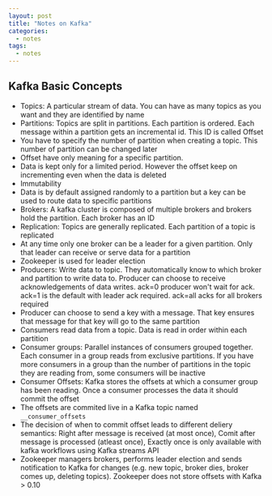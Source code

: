 ```yaml
---
layout: post
title: "Notes on Kafka"
categories:
  - notes
tags:
  - notes
---
```

## Kafka Basic Concepts
- Topics: A particular stream of data. You can have as many topics as you want and they are identified by name
- Partitions: Topics are split in partitions. Each partition is ordered. Each message within a partition gets an incremental id. This ID is called Offset
- You have to specify the number of partition when creating a topic. This number of partition can be changed later 
- Offset have only meaning for a specific partition. 
- Data is kept only for a limited period. However the offset keep on incrementing even when the data is deleted 
- Immutability 
- Data is by default assigned randomly to a partition but a key can be used to route data to specific partitions
- Brokers: A kafka cluster is composed of multiple brokers and brokers hold the partition. Each broker has an ID
- Replication: Topics are generally replicated. Each partition of a topic is replicated
- At any time only one broker can be a leader for a given partition. Only that leader can receive or serve data for a partition 
- Zookeeper is used for leader election
- Producers: Write data to topic. They automatically know to which broker and partition to write data to. Producer can choose to receive acknowledgements of data writes. ack=0 producer won't wait for ack. ack=1 is the default with leader ack required. ack=all acks for all brokers required
- Producer can choose to send a key with a message. That key ensures that message for that key will go to the same partition 
- Consumers read data from a topic. Data is read in order within each partition 
- Consumer groups: Parallel instances of consumers grouped together. Each consumer in a group reads from exclusive partitions. If you have more consumers in a group than the number of partitions in the topic they are reading from, some consumers will be inactive 
- Consumer Offsets: Kafka stores the offsets at which a consumer group has been reading. Once a consumer processes the data it should commit the offset
- The offsets are commited live in a Kafka topic named `__consumer_offsets`
- The decision of when to commit offset leads to different deliery semantics: Right after message is received (at most once), Comit after message is processed (atleast once), Exactly once is only available with kafka workflows using Kafka streams API
- Zookeeper managers brokers, performs leader election and sends notification to Kafka for changes (e.g. new topic, broker dies, broker comes up, deleting topics). Zookeeper does not store offsets with Kafka > 0.10